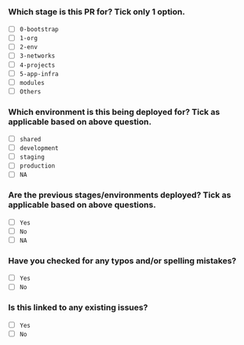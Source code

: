 ### Which stage is this PR for? Tick only 1 option.
- [ ] `0-bootstrap`
- [ ] `1-org`
- [ ] `2-env`
- [ ] `3-networks`
- [ ] `4-projects`
- [ ] `5-app-infra`
- [ ] `modules`
- [ ] `Others`

### Which environment is this being deployed for? Tick as applicable based on above question.
- [ ] `shared`
- [ ] `development`
- [ ] `staging`
- [ ] `production`
- [ ] `NA`

### Are the previous stages/environments deployed? Tick as applicable based on above questions.
- [ ] `Yes`
- [ ] `No`
- [ ] `NA`

### Have you checked for any typos and/or spelling mistakes?
- [ ] `Yes`
- [ ] `No`

### Is this linked to any existing issues?
- [ ] `Yes`
- [ ] `No`
